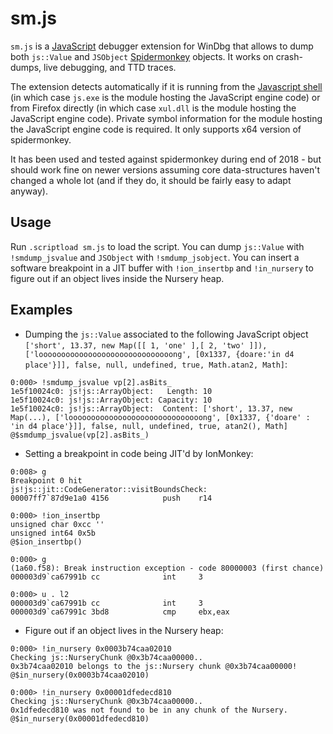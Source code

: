 # sm.js

`sm.js` is a [JavaScript](https://docs.microsoft.com/en-us/windows-hardware/drivers/debugger/javascript-debugger-scripting) debugger extension for WinDbg that allows to dump both `js::Value` and `JSObject` [Spidermonkey](https://github.com/mozilla/gecko-dev/tree/master/js) objects. It works on crash-dumps, live debugging, and TTD traces.

The extension detects automatically if it is running from the [Javascript shell](https://github.com/mozilla/gecko-dev/tree/master/js/src/shell) (in which case `js.exe` is the module hosting the JavaScript engine code) or from Firefox directly (in which case `xul.dll` is the module hosting the JavaScript engine code). Private symbol information for the module hosting the JavaScript engine code is required. It only supports x64 version of spidermonkey.

It has been used and tested against spidermonkey during end of 2018 - but should work fine on newer versions assuming core data-structures haven't changed a whole lot (and if they do, it should be fairly easy to adapt anyway).

## Usage

Run `.scriptload sm.js` to load the script. You can dump `js::Value` with `!smdump_jsvalue` and `JSObject` with `!smdump_jsobject`. You can insert a software breakpoint in a JIT buffer with `!ion_insertbp` and `!in_nursery` to figure out if an object lives inside the Nursery heap.

## Examples

* Dumping the `js::Value` associated to the following JavaScript object `['short', 13.37, new Map([[ 1, 'one' ],[ 2, 'two' ]]), ['loooooooooooooooooooooooooooooong', [0x1337, {doare:'in d4 place'}]], false, null, undefined, true, Math.atan2, Math]`:

```text
0:000> !smdump_jsvalue vp[2].asBits_
1e5f10024c0: js!js::ArrayObject:   Length: 10
1e5f10024c0: js!js::ArrayObject: Capacity: 10
1e5f10024c0: js!js::ArrayObject:  Content: ['short', 13.37, new Map(...), ['loooooooooooooooooooooooooooooong', [0x1337, {'doare' : 'in d4 place'}]], false, null, undefined, true, atan2(), Math]
@$smdump_jsvalue(vp[2].asBits_)
```

* Setting a breakpoint in code being JIT'd by IonMonkey:

```text
0:008> g
Breakpoint 0 hit
js!js::jit::CodeGenerator::visitBoundsCheck:
00007ff7`87d9e1a0 4156            push    r14

0:000> !ion_insertbp
unsigned char 0xcc ''
unsigned int64 0x5b
@$ion_insertbp()

0:000> g
(1a60.f58): Break instruction exception - code 80000003 (first chance)
000003d9`ca67991b cc              int     3

0:000> u . l2
000003d9`ca67991b cc              int     3
000003d9`ca67991c 3bd8            cmp     ebx,eax
```

* Figure out if an object lives in the Nursery heap:

```text
0:000> !in_nursery 0x0003b74caa02010
Checking js::NurseryChunk @0x3b74caa00000..
0x3b74caa02010 belongs to the js::Nursery chunk @0x3b74caa00000!
@$in_nursery(0x0003b74caa02010)

0:000> !in_nursery 0x00001dfedecd810
Checking js::NurseryChunk @0x3b74caa00000..
0x1dfedecd810 was not found to be in any chunk of the Nursery.
@$in_nursery(0x00001dfedecd810)
```
